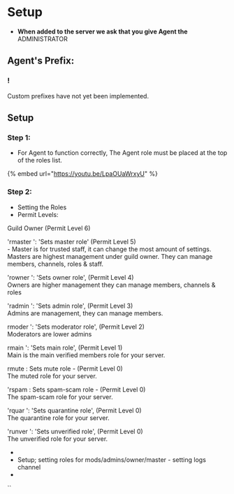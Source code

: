 # Setup

* **When added to the server we ask that you give Agent the** ADMINISTRATOR

## Agent's Prefix: <a href="#wicks-prefix" id="wicks-prefix"></a>

### !

Custom prefixes have not yet been implemented.

## Setup <a href="#quick-setup" id="quick-setup"></a>

### Step 1: <a href="#step-1" id="step-1"></a>

* For Agent to function correctly, The Agent role must be placed at the top of the roles list.

{% embed url="https://youtu.be/LpaOUaWrxyU" %}

### Step 2: <a href="#step-2" id="step-2"></a>

* Setting the Roles
* Permit Levels:

Guild Owner (Permit Level 6)

'rmaster ': 'Sets master role' (Permit Level 5) \
\- Master is for trusted staff, it can change the most amount of settings. Masters are highest management under guild owner. They can manage members, channels, roles & staff.

'rowner ': 'Sets owner role', (Permit Level 4)\
Owners are higher management they can manage members, channels & roles

'radmin ': 'Sets admin role', (Permit Level 3)\
Admins are management, they can manage members.

rmoder ': 'Sets moderator role', (Permit Level 2)\
Moderators are lower admins

&#x20;rmain ': 'Sets main role', (Permit Level 1)\
Main is the main verified members role for your server.

rmute : Sets mute role - (Permit Level 0)\
The muted role for your server.

&#x20;'rspam  : Sets spam-scam role - (Permit Level 0)\
The spam-scam role for your server.

&#x20;'rquar ': 'Sets quarantine role', (Permit Level 0)\
The quarantine role for your server.

'runver ': 'Sets unverified role', (Permit Level 0)\
The unverified role for your server.

*
* Setup; setting roles for mods/admins/owner/master - setting logs channel&#x20;
*



``

